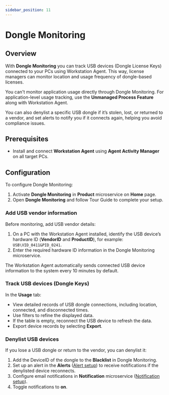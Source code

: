 ```yaml
---
sidebar_position: 11
---
```


# Dongle Monitoring

## Overview

With **Dongle Monitoring** you can track USB devices (Dongle License Keys) connected to your PCs using Workstation Agent. This way, license managers can monitor location and usage frequency of dongle-based licenses. 

You can't monitor application usage directly through Dongle Monitoring. For application-level usage tracking, use the **Unmanaged Process Feature** along with Workstation Agent.

You can also denylist a specific USB dongle if it’s stolen, lost, or returned to a vendor, and set alerts to notify you if it connects again, helping you avoid compliance issues.

## Prerequisites

- Install and connect **Workstation Agent** using **Agent Activity Manager** on all target PCs.

## Configuration

To configure Dongle Monitoring:

1. Activate **Dongle Monitoring** in **Product** microservice on **Home** page.
2. Open **Dongle Monitoring** and follow Tour Guide to complete your setup.

### Add USB vendor information

Before monitoring, add USB vendor details:

1. On a PC with the Workstation Agent installed, identify the USB device’s hardware ID (**VendorID** and **ProductID**), for example: `USB\VID_0411&PID_0241`.
2. Enter the required hardware ID information in the Dongle Monitoring microservice.

The Workstation Agent automatically sends connected USB device information to the system every 10 minutes by default.

### Track USB devices (Dongle Keys)

In the **Usage** tab:

- View detailed records of USB dongle connections, including location, connected, and disconnected times.
- Use filters to refine the displayed data.
- If the table is empty, reconnect the USB device to refresh the data.
- Export device records by selecting **Export**.

### Denylist USB devices

If you lose a USB dongle or return to the vendor, you can denylist it:

1. Add the DeviceID of the dongle to the **Blacklist** in Dongle Monitoring.
2. Set up an alert in the **Alerts** ([Alert setup](alerts.md)) to receive notifications if the denylisted device reconnects.
3. Configure email notifications in **Notification** microservice ([Notification setup](notifications.md)).
4. Toggle notifications to **on**.

